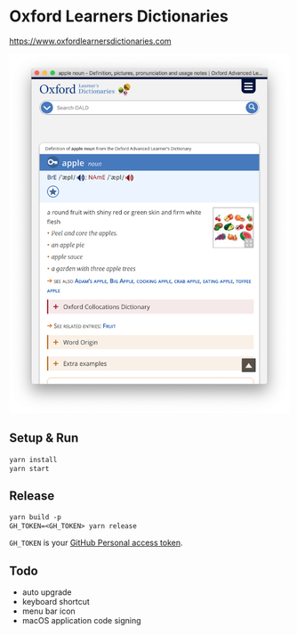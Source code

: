 # Oxford Learners Dictionaries

https://www.oxfordlearnersdictionaries.com

![](./screenshot.png)


## Setup & Run

```
yarn install
yarn start
```


## Release

```
yarn build -p
GH_TOKEN=<GH_TOKEN> yarn release
```

`GH_TOKEN` is your [GitHub Personal access token](https://github.com/settings/tokens).



## Todo

- auto upgrade
- keyboard shortcut
- menu bar icon
- macOS application code signing
